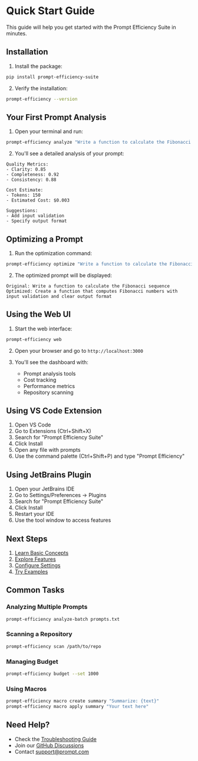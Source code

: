 # Quick Start Guide

This guide will help you get started with the Prompt Efficiency Suite in minutes.

## Installation

1. Install the package:
```bash
pip install prompt-efficiency-suite
```

2. Verify the installation:
```bash
prompt-efficiency --version
```

## Your First Prompt Analysis

1. Open your terminal and run:
```bash
prompt-efficiency analyze "Write a function to calculate the Fibonacci sequence"
```

2. You'll see a detailed analysis of your prompt:
```
Quality Metrics:
- Clarity: 0.85
- Completeness: 0.92
- Consistency: 0.88

Cost Estimate:
- Tokens: 150
- Estimated Cost: $0.003

Suggestions:
- Add input validation
- Specify output format
```

## Optimizing a Prompt

1. Run the optimization command:
```bash
prompt-efficiency optimize "Write a function to calculate the Fibonacci sequence" --target-ratio 0.8
```

2. The optimized prompt will be displayed:
```
Original: Write a function to calculate the Fibonacci sequence
Optimized: Create a function that computes Fibonacci numbers with input validation and clear output format
```

## Using the Web UI

1. Start the web interface:
```bash
prompt-efficiency web
```

2. Open your browser and go to `http://localhost:3000`

3. You'll see the dashboard with:
   - Prompt analysis tools
   - Cost tracking
   - Performance metrics
   - Repository scanning

## Using VS Code Extension

1. Open VS Code
2. Go to Extensions (Ctrl+Shift+X)
3. Search for "Prompt Efficiency Suite"
4. Click Install
5. Open any file with prompts
6. Use the command palette (Ctrl+Shift+P) and type "Prompt Efficiency"

## Using JetBrains Plugin

1. Open your JetBrains IDE
2. Go to Settings/Preferences → Plugins
3. Search for "Prompt Efficiency Suite"
4. Click Install
5. Restart your IDE
6. Use the tool window to access features

## Next Steps

1. [Learn Basic Concepts](concepts.md)
2. [Explore Features](../features/analysis.md)
3. [Configure Settings](../configuration/global.md)
4. [Try Examples](../examples/basic.md)

## Common Tasks

### Analyzing Multiple Prompts

```bash
prompt-efficiency analyze-batch prompts.txt
```

### Scanning a Repository

```bash
prompt-efficiency scan /path/to/repo
```

### Managing Budget

```bash
prompt-efficiency budget --set 1000
```

### Using Macros

```bash
prompt-efficiency macro create summary "Summarize: {text}"
prompt-efficiency macro apply summary "Your text here"
```

## Need Help?

- Check the [Troubleshooting Guide](../troubleshooting/common-issues.md)
- Join our [GitHub Discussions](https://github.com/yourusername/prompt-efficiency-suite/discussions)
- Contact [support@prompt.com](mailto:support@prompt.com)
